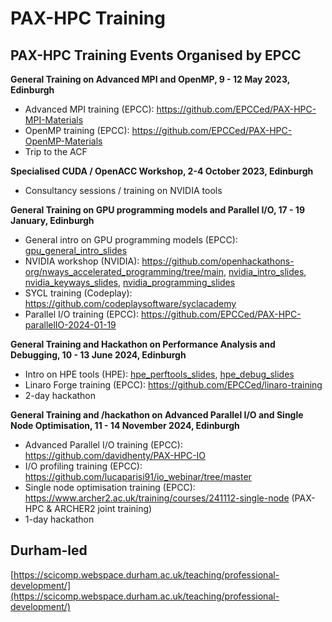 # PAX-HPC Training

## PAX-HPC Training Events Organised by EPCC

**General Training on Advanced MPI and OpenMP, 9 - 12 May 2023, Edinburgh**
- Advanced MPI training (EPCC): https://github.com/EPCCed/PAX-HPC-MPI-Materials
- OpenMP training (EPCC): https://github.com/EPCCed/PAX-HPC-OpenMP-Materials
- Trip to the ACF

**Specialised CUDA / OpenACC Workshop, 2-4 October 2023, Edinburgh**
- Consultancy sessions / training on NVIDIA tools

**General Training on GPU programming models and Parallel I/O, 17 - 19 January, Edinburgh**
- General intro on GPU programming models (EPCC): [gpu_general_intro_slides](training_slides/pax-hpc-gpu-general-intro-epcc.pdf)
- NVIDIA workshop (NVIDIA): https://github.com/openhackathons-org/nways_accelerated_programming/tree/main, [nvidia_intro_slides](training_slides/NVIDIA_PAX-HPC_Intro.pdf), [nvidia_keyways_slides](training_slides/NVIDIA_PAX-HPC_KeyWays.pdf), [nvidia_programming_slides](training_slides/NVIDIA_PAX-HPC_Programming.pdf)
- SYCL training (Codeplay): https://github.com/codeplaysoftware/syclacademy
- Parallel I/O training (EPCC): https://github.com/EPCCed/PAX-HPC-parallelIO-2024-01-19

**General Training and Hackathon on Performance Analysis and Debugging, 10 - 13 June 2024, Edinburgh**
 - Intro on HPE tools (HPE): [hpe_perftools_slides](HPE_June10_perftools.pdf), [hpe_debug_slides](HPE_June10_debug.pdf)
 - Linaro Forge training (EPCC): https://github.com/EPCCed/linaro-training
 - 2-day hackathon

**General Training and /hackathon on Advanced Parallel I/O and Single Node Optimisation, 11 - 14 November 2024, Edinburgh**
 - Advanced Parallel I/O training (EPCC): https://github.com/davidhenty/PAX-HPC-IO
 - I/O profiling training (EPCC): https://github.com/lucaparisi91/io_webinar/tree/master
 - Single node optimisation training (EPCC): https://www.archer2.ac.uk/training/courses/241112-single-node (PAX-HPC & ARCHER2 joint training)
 - 1-day hackathon

## Durham-led

[https://scicomp.webspace.durham.ac.uk/teaching/professional-development/](https://scicomp.webspace.durham.ac.uk/teaching/professional-development/)
